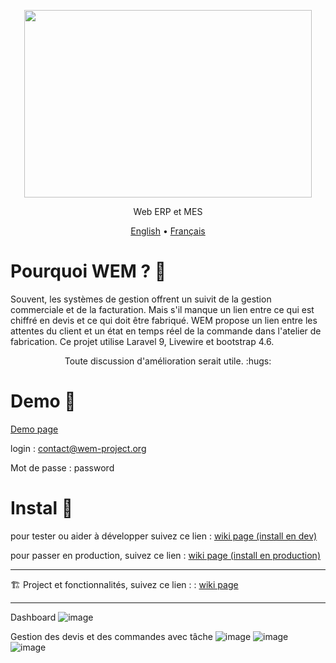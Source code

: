<p align="center">
  <img width="460" height="300" src="https://user-images.githubusercontent.com/75578469/127404015-3706b77f-dea3-4acb-a722-06f483de95a9.png">
</p>


<p align="center">Web ERP et MES</p>

<p align="center">
  <a href="https://github.com/billyboy35/WebErpMesv2/blob/WEM-2.0/README.md">English</a> •
  <a href="https://github.com/billyboy35/WebErpMesv2/blob/WEM-2.0/docs/README-fr.md">Français</a>
</p>

# Pourquoi WEM ? :monocle_face:

Souvent, les systèmes de gestion offrent un suivit de la gestion commerciale et de la facturation. Mais s'il manque un lien entre ce qui est chiffré en devis et ce qui doit être fabriqué. WEM propose un lien entre les attentes du client et un état en temps réel de la commande dans l'atelier de fabrication. Ce projet utilise Laravel 9, Livewire et bootstrap 4.6.


<p align="center">Toute discussion d'amélioration serait utile. :hugs:</p>

# Demo :eyes:

[Demo page](http://demo.wem-project.org) 

login : contact@wem-project.org 

Mot de passe : password

# Instal :construction_worker:
pour tester ou aider à développer suivez ce lien : [wiki page (install en dev)](https://github.com/billyboy35/WebErpMesv2/wiki/Installation-Steps-(for-dev))

pour passer en production, suivez ce lien : [wiki page (install en production)](https://github.com/billyboy35/WebErpMesv2/wiki/Installation-Steps-(for-production))

-----------------

:building_construction: Project et fonctionnalités, suivez ce lien : : [wiki page](https://github.com/billyboy35/WebErpMesv2/wiki/Features)
  
-----------------
Dashboard
![image](https://user-images.githubusercontent.com/75578469/164035450-16391d88-1724-4bfa-ab25-bd5528f9f690.png)


Gestion des devis et des commandes avec tâche
![image](https://user-images.githubusercontent.com/75578469/164035570-33da9040-7df4-4551-bb69-7ec88e80673b.png)
![image](https://user-images.githubusercontent.com/75578469/164035711-504ac598-9385-486b-98f0-87a6a0a3b24a.png)
![image](https://user-images.githubusercontent.com/75578469/177055341-330a2ca4-61f4-4293-9774-42b05d7165ee.png)




